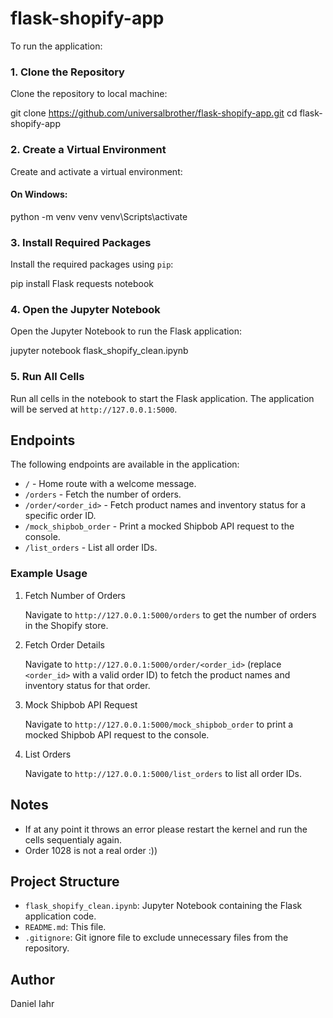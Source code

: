 # flask-shopify-app

To run the application:

### 1. Clone the Repository

Clone the repository to local machine:

git clone https://github.com/universalbrother/flask-shopify-app.git
cd flask-shopify-app

### 2. Create a Virtual Environment

Create and activate a virtual environment:

#### On Windows:

python -m venv venv
venv\Scripts\activate

### 3. Install Required Packages

Install the required packages using `pip`:

pip install Flask requests notebook

### 4. Open the Jupyter Notebook

Open the Jupyter Notebook to run the Flask application:

jupyter notebook flask_shopify_clean.ipynb

### 5. Run All Cells

Run all cells in the notebook to start the Flask application. The application will be served at `http://127.0.0.1:5000`.

## Endpoints

The following endpoints are available in the application:

- `/` - Home route with a welcome message.
- `/orders` - Fetch the number of orders.
- `/order/<order_id>` - Fetch product names and inventory status for a specific order ID.
- `/mock_shipbob_order` - Print a mocked Shipbob API request to the console.
- `/list_orders` - List all order IDs.

### Example Usage

1. Fetch Number of Orders

   Navigate to `http://127.0.0.1:5000/orders` to get the number of orders in the Shopify store.

2. Fetch Order Details

   Navigate to `http://127.0.0.1:5000/order/<order_id>` (replace `<order_id>` with a valid order ID) to fetch the product names and inventory status for that order.

3. Mock Shipbob API Request

   Navigate to `http://127.0.0.1:5000/mock_shipbob_order` to print a mocked Shipbob API request to the console.

4. List Orders

   Navigate to `http://127.0.0.1:5000/list_orders` to list all order IDs.

## Notes

- If at any point it throws an error please restart the kernel and run the cells sequentialy again.
- Order 1028 is not a real order :))

## Project Structure

- `flask_shopify_clean.ipynb`: Jupyter Notebook containing the Flask application code.
- `README.md`: This file.
- `.gitignore`: Git ignore file to exclude unnecessary files from the repository.

## Author
Daniel Iahr

